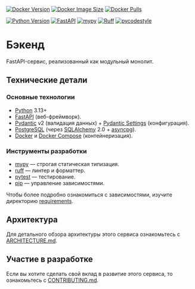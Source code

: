 [![Docker Version](https://img.shields.io/docker/v/tanaxxt/simple-template-backend/latest?logo=docker)](https://hub.docker.com/r/tanaxxt/simple-template-backend)
[![Docker Image Size](https://img.shields.io/docker/image-size/tanaxxt/simple-template-backend/latest?logo=docker)](https://hub.docker.com/r/tanaxxt/simple-template-backend)
[![Docker Pulls](https://img.shields.io/docker/pulls/tanaxxt/simple-template-backend?logo=docker)](https://hub.docker.com/r/tanaxxt/simple-template-backend)

[![Python Version](https://img.shields.io/badge/3.13-007EC6?label=python&logo=python)](https://www.python.org)
[![FastAPI](https://img.shields.io/badge/FastAPI-1F5082?label=%20&logo=fastapi&labelColor=gray&color=009485)](https://fastapi.tiangolo.com)
[![mypy](https://img.shields.io/badge/mypy-2A6DB2?logo=python&labelColor=gray)](https://github.com/python/mypy)
[![Ruff](https://img.shields.io/endpoint?url=https://raw.githubusercontent.com/astral-sh/ruff/main/assets/badge/v2.json)](https://github.com/astral-sh/ruff)
[![pycodestyle](https://img.shields.io/badge/pycodestyle-000000?label=style)](https://pycodestyle.pycqa.org)

# Бэкенд

FastAPI-сервис, реализованный как модульный монолит.

## Технические детали

### Основные технологии

- [Python](https://www.python.org) 3.13+
- [FastAPI](https://fastapi.tiangolo.com) (веб-фреймворк).
- [Pydantic](https://pydantic.dev) v2 (валидация данных) + [Pydantic Settings](https://docs.pydantic.dev/latest/concepts/pydantic_settings/) (конфигурация).
- [PostgreSQL](https://www.postgresql.org) (через [SQLAlchemy](https://www.sqlalchemy.org) 2.0 + [asyncpg](https://magicstack.github.io/asyncpg)).
- [Docker](https://www.docker.com/) и [Docker Compose](https://docs.docker.com/compose/) (контейнеризация).

### Инструменты разработки

- [mypy](https://github.com/python/mypy) — строгая статическая типизация.
- [ruff](https://github.com/astral-sh/ruff) — линтер и форматтер.
- [pytest](https://pytest.org) — тестирование.
- [pip](https://github.com/pypa/pip) — управление зависимостями.

Чтобы более подробно ознакомиться с зависимостями, изучите директорию [requirements](./requirements/).

## Архитектура

Для детального обзора архитектуры этого сервиса ознакомьтесь с [ARCHITECTURE.md](./docs/ARCHITECTURE.md).

## Участие в разработке

Если вы хотите сделать свой вклад в развитие этого сервиса, то ознакомьтесь с [CONTRIBUTING.md](./docs/CONTRIBUTING.md).
